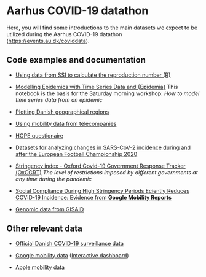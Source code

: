 # Aarhus COVID-19 datathon

Here, you will find some introductions to the main datasets we expect to be utilized during the Aarhus COVID-19 datathon (<https://events.au.dk/coviddata>).

## Code examples and documentation

  - [Using data from SSI to calculate the reproduction number (R)](data/calculate-R-from-ssi-data)
  
  - [Modelling Epidemics with Time Series Data and {Epidemia}](data/timeseries_modelling_with_epidemia)
  This notebook is the basis for the Saturday morning workshop: *How to model time series data from an epidemic*

  - [Plotting Danish geographical regions](data/DK-geographical-regions/)
  
  - [Using mobility data from telecompanies](data/Mobility-telco/)
  
  - [HOPE questionaire](data/HOPE-questionaire/)

  - [Datasets for analyzing changes in SARS-CoV-2 incidence during and after the European Football Championship 2020](data/Euro2020/)
  
  - [Stringency index - Oxford Covid-19 Government Response Tracker (OxCGRT)](data/OxCGRT/)
  *The level of restrictions imposed by different governments at any time during the pandemic*
  
  - [Social Compliance During High Stringency Periods Eciently Reduces COVID-19 Incidence: Evidence from **Google Mobility Reports**](data/social-compliance/)
  
  - [Genomic data from GISAID](data/GISAID/)

  
## Other relevant data

  - [Official Danish COVID-19 surveillance data](https://covid19.ssi.dk/overvagningsdata/download-fil-med-overvaagningdata)
  
  - [Google mobility data](https://www.google.com/covid19/mobility/) 
    ([Interactive dashboard](https://datastudio.google.com/s/usF-uIdha8w))
  
  - [Apple mobility data](https://covid19.apple.com/mobility)
  
